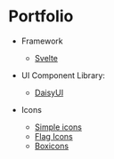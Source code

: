 # Portfolio

- Framework
    - [Svelte](https://svelte.dev/)

-  UI Component Library:
    - [DaisyUI](https://daisyui.com/)
    
- Icons
    - [Simple icons](https://simpleicons.org/)
    - [Flag Icons](https://github.com/lipis/flag-icons)
    - [Boxicons](https://boxicons.com/)
